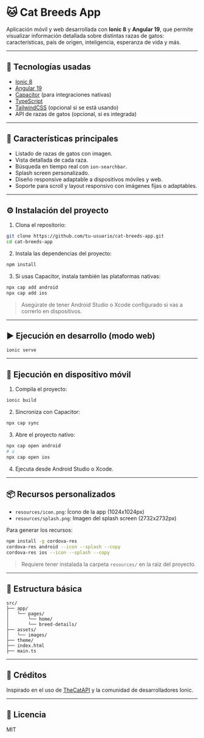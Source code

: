 # 🐱 Cat Breeds App

Aplicación móvil y web desarrollada con **Ionic 8** y **Angular 19**, que permite visualizar información detallada sobre distintas razas de gatos: características, país de origen, inteligencia, esperanza de vida y más.

---

## 🚀 Tecnologías usadas

- [Ionic 8](https://ionicframework.com/)
- [Angular 19](https://angular.io/)
- [Capacitor](https://capacitorjs.com/) (para integraciones nativas)
- [TypeScript](https://www.typescriptlang.org/)
- [TailwindCSS](https://tailwindcss.com/) (opcional si se está usando)
- API de razas de gatos (opcional, si es integrada)

---

## 📲 Características principales

- Listado de razas de gatos con imagen.
- Vista detallada de cada raza.
- Búsqueda en tiempo real con `ion-searchbar`.
- Splash screen personalizado.
- Diseño responsive adaptable a dispositivos móviles y web.
- Soporte para scroll y layout responsivo con imágenes fijas o adaptables.

---

## ⚙️ Instalación del proyecto

1. Clona el repositorio:

```bash
git clone https://github.com/tu-usuario/cat-breeds-app.git
cd cat-breeds-app
```

2. Instala las dependencias del proyecto:

```bash
npm install
```

3. Si usas Capacitor, instala también las plataformas nativas:

```bash
npx cap add android
npx cap add ios
```

> Asegúrate de tener Android Studio o Xcode configurado si vas a correrlo en dispositivos.

---

## ▶️ Ejecución en desarrollo (modo web)

```bash
ionic serve
```

---

## 📱 Ejecución en dispositivo móvil

1. Compila el proyecto:

```bash
ionic build
```

2. Sincroniza con Capacitor:

```bash
npx cap sync
```

3. Abre el proyecto nativo:

```bash
npx cap open android
# o
npx cap open ios
```

4. Ejecuta desde Android Studio o Xcode.

---

## 📦 Recursos personalizados

- `resources/icon.png`: Ícono de la app (1024x1024px)
- `resources/splash.png`: Imagen del splash screen (2732x2732px)

Para generar los recursos:

```bash
npm install -g cordova-res
cordova-res android --icon --splash --copy
cordova-res ios --icon --splash --copy
```

> Requiere tener instalada la carpeta `resources/` en la raíz del proyecto.

---

## 📁 Estructura básica

```
src/
├── app/
│   └── pages/
│       └── home/
│       └── breed-details/
├── assets/
│   └── images/
├── theme/
├── index.html
├── main.ts
```

---

## 📝 Créditos

Inspirado en el uso de [TheCatAPI](https://thecatapi.com/) y la comunidad de desarrolladores Ionic.

---

## 📄 Licencia

MIT
